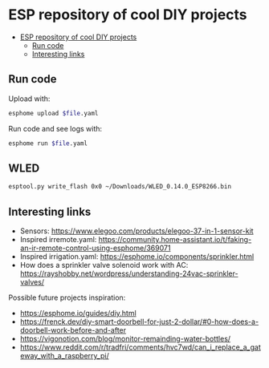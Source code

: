 # ESP repository of cool DIY projects

<!--toc:start-->
- [ESP repository of cool DIY projects](#esp-repository-of-cool-diy-projects)
  - [Run code](#run-code)
  - [Interesting links](#interesting-links)
<!--toc:end-->

## Run code

Upload with:

```bash
esphome upload $file.yaml
```

Run code and see logs with:

```bash
esphome run $file.yaml
```

## WLED

```bash
esptool.py write_flash 0x0 ~/Downloads/WLED_0.14.0_ESP8266.bin
```

## Interesting links

- Sensors: https://www.elegoo.com/products/elegoo-37-in-1-sensor-kit
- Inspired irremote.yaml: https://community.home-assistant.io/t/faking-an-ir-remote-control-using-esphome/369071
- Inspired irrigation.yaml: https://esphome.io/components/sprinkler.html
- How does a sprinkler valve solenoid work with AC: https://rayshobby.net/wordpress/understanding-24vac-sprinkler-valves/

Possible future projects inspiration:

- https://esphome.io/guides/diy.html
- https://frenck.dev/diy-smart-doorbell-for-just-2-dollar/#0-how-does-a-doorbell-work-before-and-after
- https://vigonotion.com/blog/monitor-remainding-water-bottles/
- https://www.reddit.com/r/tradfri/comments/hvc7wd/can_i_replace_a_gateway_with_a_raspberry_pi/
